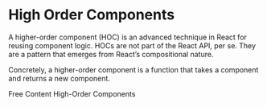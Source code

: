 # High Order Components

A higher-order component (HOC) is an advanced technique in React for reusing component logic. HOCs are not part of the React API, per se. They are a pattern that emerges from React’s compositional nature.

Concretely, a higher-order component is a function that takes a component and returns a new component.

<ResourceGroupTitle>Free Content</ResourceGroupTitle>
<BadgeLink colorScheme='blue' badgeText='Official Docs' href='https://reactjs.org/docs/higher-order-components.html'>High-Order Components</BadgeLink>
